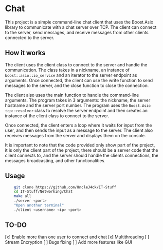 # Chat 

This project is a simple command-line chat client that uses the Boost.Asio library to communicate with a chat server over TCP. The client can connect to the server, send messages, and receive messages from other clients connected to the server.


## How it works 

The client uses the client class to connect to the server and handle the communication. The class takes in a nickname, an instance of ```boost::asio::io_service``` and an iterator to the server endpoint as arguments. Once connected, the client can use the write function to send messages to the server, and the close function to close the connection.

The client also uses the main function to handle the command-line arguments. The program takes in 3 arguments: the nickname, the server hostname and the server port number. The program uses the ```Boost.Asio tcp::resolver``` class to resolve the server endpoint and then creates an instance of the client class to connect to the server.

Once connected, the client enters a loop where it waits for input from the user, and then sends the input as a message to the server. The client also receives messages from the server and displays them on the console.

It is important to note that the code provided only show part of the project, it is only the client part of the project, there should be a server code that the client connects to, and the server should handle the clients connections, the messages broadcasting, and other functionalities.


## Usage

```Bash 
    git clone https://github.com/UncleJ4ck/IT-Stuff
    cd IT-Stuff/Networking/Chat 
    make all
    ./server <port>
    "Open another terminal"
    ./client <username> <ip> <port>
```


## TO-DO 

[x] Enable more than one user to connect and chat
[x] Multithreading
[ ] Stream Encryption 
[ ] Bugs fixing 
[ ] Add more features like GUI  
